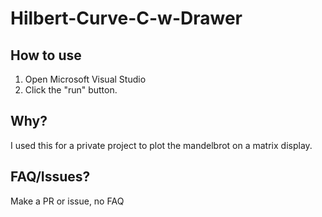 # Hilbert-Curve-C-w-Drawer
## How to use
1. Open Microsoft Visual Studio
2. Click the "run" button.

## Why?
I used this for a private project to plot the mandelbrot on a matrix display.

## FAQ/Issues?
Make a PR or issue, no FAQ

